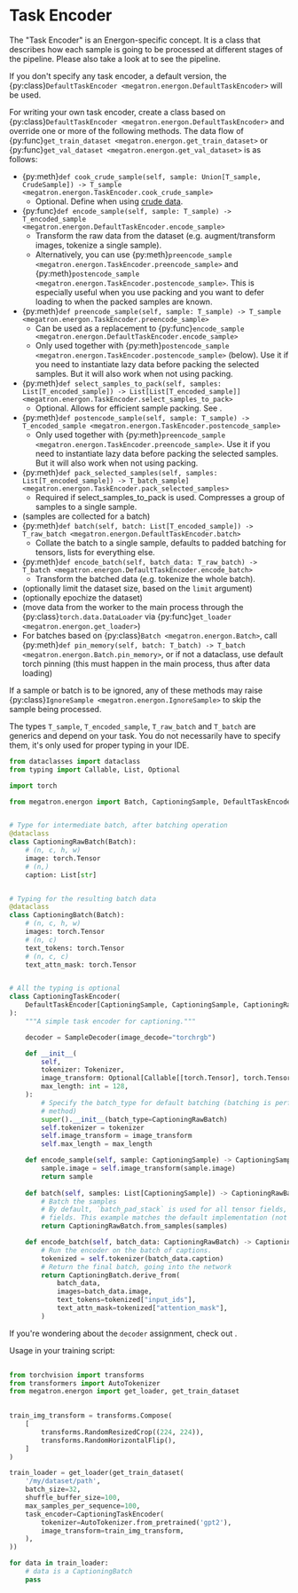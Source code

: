 <!--- Copyright (c) 2025, NVIDIA CORPORATION.
SPDX-License-Identifier: BSD-3-Clause -->

# Task Encoder

The "Task Encoder" is an Energon-specific concept. It is a class that describes how each sample is going to be processed at different stages of the pipeline.
Please also take a look at [](basics_flow) to see the pipeline.

If you don't specify any task encoder, a default version, the {py:class}`DefaultTaskEncoder <megatron.energon.DefaultTaskEncoder>` will be used.

For writing your own task encoder, create a class based on {py:class}`DefaultTaskEncoder <megatron.energon.DefaultTaskEncoder>`
and override one or more of the following methods. The data flow of {py:func}`get_train_dataset <megatron.energon.get_train_dataset>` or {py:func}`get_val_dataset <megatron.energon.get_val_dataset>` is as follows:

- {py:meth}`def cook_crude_sample(self, sample: Union[T_sample, CrudeSample]) -> T_sample <megatron.energon.TaskEncoder.cook_crude_sample>`
  - Optional. Define when using [crude data](crude-data).
- {py:func}`def encode_sample(self, sample: T_sample) -> T_encoded_sample <megatron.energon.DefaultTaskEncoder.encode_sample>`
  - Transform the raw data from the dataset (e.g. augment/transform images, tokenize a single sample).
  - Alternatively, you can use {py:meth}`preencode_sample <megatron.energon.TaskEncoder.preencode_sample>` and {py:meth}`postencode_sample <megatron.energon.TaskEncoder.postencode_sample>`. This is especially useful when you use packing and you want to defer loading to when the packed samples are known.
- {py:meth}`def preencode_sample(self, sample: T_sample) -> T_sample <megatron.energon.TaskEncoder.preencode_sample>`
  - Can be used as a replacement to {py:func}`encode_sample <megatron.energon.DefaultTaskEncoder.encode_sample>`
  - Only used together with {py:meth}`postencode_sample <megatron.energon.TaskEncoder.postencode_sample>` (below). Use it if you need to instantiate lazy data before packing the selected samples. But it will also work when not using packing.
- {py:meth}`def select_samples_to_pack(self, samples: List[T_encoded_sample]) -> List[List[T_encoded_sample]] <megatron.energon.TaskEncoder.select_samples_to_pack>`
  - Optional. Allows for efficient sample packing. See [](../advanced/packing).
- {py:meth}`def postencode_sample(self, sample: T_sample) -> T_encoded_sample <megatron.energon.TaskEncoder.postencode_sample>`
  - Only used together with {py:meth}`preencode_sample <megatron.energon.TaskEncoder.preencode_sample>`. Use it if you need to instantiate lazy data before packing the selected samples. But it will also work when not using packing.
- {py:meth}`def pack_selected_samples(self, samples: List[T_encoded_sample]) -> T_batch_sample] <megatron.energon.TaskEncoder.pack_selected_samples>`
  - Required if select_samples_to_pack is used. Compresses a group of samples to a single sample.
- (samples are collected for a batch)
- {py:meth}`def batch(self, batch: List[T_encoded_sample]) -> T_raw_batch <megatron.energon.DefaultTaskEncoder.batch>`
  - Collate the batch to a single sample, defaults to padded batching for tensors, lists for everything else.
- {py:meth}`def encode_batch(self, batch_data: T_raw_batch) -> T_batch <megatron.energon.DefaultTaskEncoder.encode_batch>`
  -  Transform the batched data (e.g. tokenize the whole batch).
- (optionally limit the dataset size, based on the `limit` argument)
- (optionally epochize the dataset)
- (move data from the worker to the main process through the {py:class}`torch.data.DataLoader` via {py:func}`get_loader <megatron.energon.get_loader>`)
- For batches based on {py:class}`Batch <megatron.energon.Batch>`, call {py:meth}`def pin_memory(self, batch: T_batch) -> T_batch <megatron.energon.Batch.pin_memory>`, or if not a dataclass, use default torch pinning (this must happen in the main process, thus after data loading)

If a sample or batch is to be ignored, any of these methods may raise {py:class}`IgnoreSample <megatron.energon.IgnoreSample>` to skip the sample being processed.

The types `T_sample`, `T_encoded_sample`, `T_raw_batch` and `T_batch` are generics and depend on your task. You do not necessarily have to specify them, it's only used for proper typing in your IDE.

```python
from dataclasses import dataclass
from typing import Callable, List, Optional

import torch

from megatron.energon import Batch, CaptioningSample, DefaultTaskEncoder, batch_list, batch_stack


# Type for intermediate batch, after batching operation
@dataclass
class CaptioningRawBatch(Batch):
    # (n, c, h, w)
    image: torch.Tensor
    # (n,)
    caption: List[str]


# Typing for the resulting batch data
@dataclass
class CaptioningBatch(Batch):
    # (n, c, h, w)
    images: torch.Tensor
    # (n, c)
    text_tokens: torch.Tensor
    # (n, c, c)
    text_attn_mask: torch.Tensor


# All the typing is optional
class CaptioningTaskEncoder(
    DefaultTaskEncoder[CaptioningSample, CaptioningSample, CaptioningRawBatch, CaptioningBatch]
):
    """A simple task encoder for captioning."""

    decoder = SampleDecoder(image_decode="torchrgb")

    def __init__(
        self,
        tokenizer: Tokenizer,
        image_transform: Optional[Callable[[torch.Tensor], torch.Tensor]] = None,
        max_length: int = 128,
    ):
        # Specify the batch_type for default batching (batching is performed here "manually" by overwriting the `batch`
        # method)
        super().__init__(batch_type=CaptioningRawBatch)
        self.tokenizer = tokenizer
        self.image_transform = image_transform
        self.max_length = max_length

    def encode_sample(self, sample: CaptioningSample) -> CaptioningSample:
        sample.image = self.image_transform(sample.image)
        return sample
    
    def batch(self, samples: List[CaptioningSample]) -> CaptioningRawBatch:
        # Batch the samples
        # By default, `batch_pad_stack` is used for all tensor fields, and `batch_list` is used for all non-tensor 
        # fields. This example matches the default implementation (not overwriting the `batch` method).
        return CaptioningRawBatch.from_samples(samples)

    def encode_batch(self, batch_data: CaptioningRawBatch) -> CaptioningBatch:
        # Run the encoder on the batch of captions.
        tokenized = self.tokenizer(batch_data.caption)
        # Return the final batch, going into the network
        return CaptioningBatch.derive_from(
            batch_data,
            images=batch_data.image,
            text_tokens=tokenized["input_ids"],
            text_attn_mask=tokenized["attention_mask"],
        )

```

If you're wondering about the `decoder` assignment, check out [](../basic/data_decoding).

Usage in your training script:
```python
    
from torchvision import transforms
from transformers import AutoTokenizer
from megatron.energon import get_loader, get_train_dataset

    
train_img_transform = transforms.Compose(
    [
        transforms.RandomResizedCrop((224, 224)),
        transforms.RandomHorizontalFlip(),
    ]
)

train_loader = get_loader(get_train_dataset(
    '/my/dataset/path',
    batch_size=32,
    shuffle_buffer_size=100,
    max_samples_per_sequence=100,
    task_encoder=CaptioningTaskEncoder(
        tokenizer=AutoTokenizer.from_pretrained('gpt2'),
        image_transform=train_img_transform,
    ),
))

for data in train_loader:
    # data is a CaptioningBatch
    pass

```
